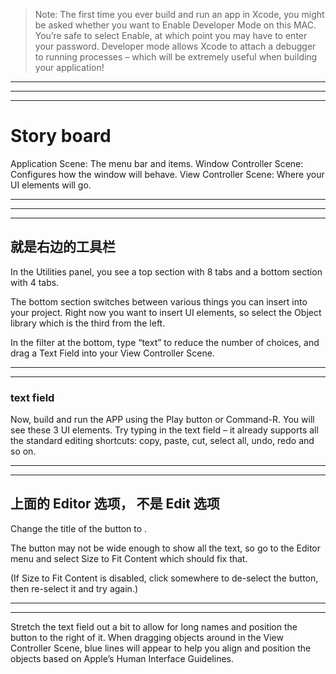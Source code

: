 
> Note: The first time you ever build and run an app in Xcode, you might be asked whether you want to Enable Developer Mode on this MAC. You’re safe to select Enable, at which point you may have to enter your password. Developer mode allows Xcode to attach a debugger to running processes – which will be extremely useful when building your application!


<hr>


<hr>


<hr>


# Story board


Application Scene: The menu bar and items.
Window Controller Scene: Configures how the window will behave.
View Controller Scene: Where your UI elements will go.

<hr>


<hr>


<hr>


## 就是右边的工具栏


In the Utilities panel, you see a top section with 8 tabs and a bottom section with 4 tabs.



The bottom section switches between various things you can insert into your project. Right now you want to insert UI elements, so select the Object library which is the third from the left.




In the filter at the bottom, type “text” to reduce the number of choices, and drag a Text Field into your View Controller Scene.




<hr>


<hr>


### text field


Now, build and run the APP using the Play button or Command-R. You will see these 3 UI elements. Try typing in the text field – it already supports all the standard editing shortcuts: copy, paste, cut, select all, undo, redo and so on.




<hr>


<hr>



## 上面的 Editor 选项， 不是 Edit 选项

Change the title of the button to .


The button may not be wide enough to show all the text, so go to the Editor menu and select Size to Fit Content which should fix that.


(If Size to Fit Content is disabled, click somewhere to de-select the button, then re-select it and try again.)







<hr>


<hr>



Stretch the text field out a bit to allow for long names and position the button to the right of it. When dragging objects around in the View Controller Scene, blue lines will appear to help you align and position the objects based on Apple’s Human Interface Guidelines.
